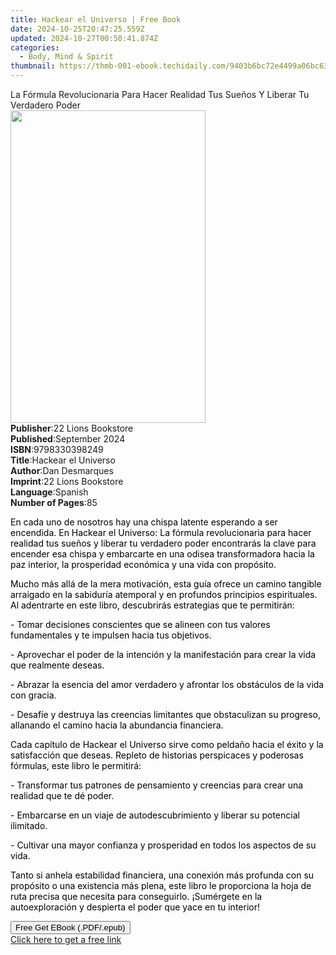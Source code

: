 ```yaml
---
title: Hackear el Universo | Free Book
date: 2024-10-25T20:47:25.559Z
updated: 2024-10-27T00:50:41.874Z
categories:
  - Body, Mind & Spirit
thumbnail: https://thmb-001-ebook.techidaily.com/9403b6bc72e4499a06bc6342a0dd8ecc3b7f61ed33dcf232894c0349179a1508.jpg
---
```

<main id="book-container">
  <div class="flex flex-col">
    <div class="book-brief flex-1 py-6 px-4 sm:p-6 md:py-10 md:px-8">
      <!-- brief-->
      <div class="book-brief-main">
        La Fórmula Revolucionaria Para Hacer Realidad Tus Sueños Y Liberar Tu
        Verdadero Poder
      </div>
    </div>
    <div
      class="book-meta-info flex-1 grid gap-4 col-start-1 col-end-3 row-start-1 sm:mb-6 sm:grid-cols-4 lg:gap-6 lg:col-start-2 lg:row-end-6 lg:row-span-6 lg:mb-0"
    >
      <div
        class="book-meta-info-left place-content-center mt-4 p-4 text-sm leading-6 col-start-2 col-span-2 dark:text-slate-400"
      >
        <img
          class="w-full h-500 object-cover rounded-lg sm:h-255 sm:col-span-2 lg:col-span-full"
          src="https://img-001-ebook.techidaily.com/ed8e1e4aac427cf9088a40c9e6a070b2647e530c87b095b0ff5e66421549130c.jpg"
          alt=""
          width="312"
          height="500"
        />
      </div>
      <div
        class="book-meta-info-right mt-2 col-start-1 row-start-2 col-span-3 self-center"
      >
        <!-- meta data  -->
        <div class="flex flex-col px-4 md:px-8">
          <div class="flex-1">
            <strong>Publisher</strong>:<span class="px-2"
              >22 Lions Bookstore</span
            >
          </div>
          <div class="flex-1">
            <strong>Published</strong>:<span class="px-2">September 2024</span>
          </div>
          <div class="flex-1">
            <strong>ISBN</strong>:<span class="px-2">9798330398249</span>
          </div>
          <div class="flex-1">
            <strong>Title</strong>:<span class="px-2">Hackear el Universo</span>
          </div>
          <div class="flex-1">
            <strong>Author</strong>:<span class="px-2">Dan Desmarques</span>
          </div>
          <div class="flex-1">
            <strong>Imprint</strong>:<span class="px-2"
              >22 Lions Bookstore</span
            >
          </div>
          <div class="flex-1">
            <strong>Language</strong>:<span class="px-2">Spanish</span>
          </div>
          <div class="flex-1">
            <strong>Number of Pages</strong>:<span class="px-2">85</span>
          </div>
        </div>
      </div>
    </div>
    <div class="book-description flex-1 py-6 px-4 sm:p-6 md:py-10 md:px-8">
      <div class="book-description-main">
        <div accordion-content="" id="description">
          <p>
            <span style="color: rgb(0, 0, 0)"
              >En cada uno de nosotros hay una chispa latente esperando a ser
              encendida. En Hackear el Universo: La fórmula revolucionaria para
              hacer realidad tus sueños y liberar tu verdadero poder encontrarás
              la clave para encender esa chispa y embarcarte en una odisea
              transformadora hacia la paz interior, la prosperidad económica y
              una vida con propósito.&nbsp;</span
            >
          </p>
          <p>
            <span style="color: rgb(0, 0, 0)"
              >Mucho más allá de la mera motivación, esta guía ofrece un camino
              tangible arraigado en la sabiduría atemporal y en profundos
              principios espirituales. Al adentrarte en este libro, descubrirás
              estrategias que te permitirán:</span
            >
          </p>
          <p>
            <span style="color: rgb(0, 0, 0)"
              >- Tomar decisiones conscientes que se alineen con tus valores
              fundamentales y te impulsen hacia tus objetivos.</span
            >
          </p>
          <p>
            <span style="color: rgb(0, 0, 0)">
              - Aprovechar el poder de la intención y la manifestación para
              crear la vida que realmente deseas.</span
            >
          </p>
          <p>
            <span style="color: rgb(0, 0, 0)">
              - Abrazar la esencia del amor verdadero y afrontar los obstáculos
              de la vida con gracia.</span
            >
          </p>
          <p>
            <span style="color: rgb(0, 0, 0)">
              - Desafíe y destruya las creencias limitantes que obstaculizan su
              progreso, allanando el camino hacia la abundancia
              financiera.</span
            >
          </p>
          <p>
            <span style="color: rgb(0, 0, 0)">
              Cada capítulo de Hackear el Universo sirve como peldaño hacia el
              éxito y la satisfacción que deseas. Repleto de historias
              perspicaces y poderosas fórmulas, este libro le permitirá:</span
            >
          </p>
          <p>
            <span style="color: rgb(0, 0, 0)"
              >- Transformar tus patrones de pensamiento y creencias para crear
              una realidad que te dé poder.</span
            >
          </p>
          <p>
            <span style="color: rgb(0, 0, 0)">
              - Embarcarse en un viaje de autodescubrimiento y liberar su
              potencial ilimitado.</span
            >
          </p>
          <p>
            <span style="color: rgb(0, 0, 0)">
              - Cultivar una mayor confianza y prosperidad en todos los aspectos
              de su vida.</span
            >
          </p>
          <p>
            <span style="color: rgb(0, 0, 0)">
              Tanto si anhela estabilidad financiera, una conexión más profunda
              con su propósito o una existencia más plena, este libro le
              proporciona la hoja de ruta precisa que necesita para conseguirlo.
              ¡Sumérgete en la autoexploración y despierta el poder que yace en
              tu interior!</span
            >
          </p>
        </div>
        <div class="accordion-fader"></div>
      </div>
    </div>
    <div class="book-excerpts flex-1 py-6 px-4 sm:p-6 md:py-10 md:px-8"></div>
    <div
      class="book-about-author flex-1 py-6 px-4 sm:p-6 md:py-10 md:px-8"
    ></div>
    <div class="book-free-get flex-1 py-6 px-4 sm:p-6 md:py-10 md:px-8">
      <button
        id="btn-free-get"
        class="bg-blue-500 hover:bg-blue-700 text-white font-bold py-2 px-4 rounded"
      >
        Free Get EBook (.PDF/.epub)
      </button>
      <div id="countdown-display" class="px-2 text-lg mt-2"></div>
      <a
        id="free-link"
        class="hidden bg-blue-500 hover:bg-blue-700 text-white font-bold py-2 px-4 rounded"
        href="https://www.ebooks.com/en-us/book/211455298/hackear-el-universo/dan-desmarques/"
        target="_blank"
        >Click here to get a free link</a
      >
    </div>
    <script>
      let countdownTime = 0;
      let countdownInterval = null;
      document
        .getElementById('btn-free-get')
        .addEventListener('click', startCountdown);
      function startCountdown() {
        countdownTime = new Date().getTime() + 60000 * 3;
        countdownInterval = setInterval(updateCountdown, 1000);
        document.getElementById('btn-free-get').disabled = true;
        document
          .getElementById('btn-free-get')
          .classList.add('bg-gray-500', 'cursor-not-allowed');
      }
      function updateCountdown() {
        let currentTime = new Date().getTime();
        let timeLeft = countdownTime - currentTime;
        let secondsLeft = Math.floor(timeLeft / 1000);
        document.getElementById('countdown-display').innerHTML =
          `Remaining time: ${secondsLeft} seconds.`;
        if (secondsLeft <= 0) {
          clearInterval(countdownInterval);
          document.getElementById('btn-free-get').classList.add('hidden');
          document.getElementById('free-link').classList.remove('hidden');
          document.getElementById('countdown-display').innerHTML = '';
        }
      }
    </script>
  </div>
</main>

<ins class="adsbygoogle"
      style="display:block"
      data-ad-client="ca-pub-7571918770474297"
      data-ad-slot="8358498916"
      data-ad-format="auto"
      data-full-width-responsive="true"></ins>
    